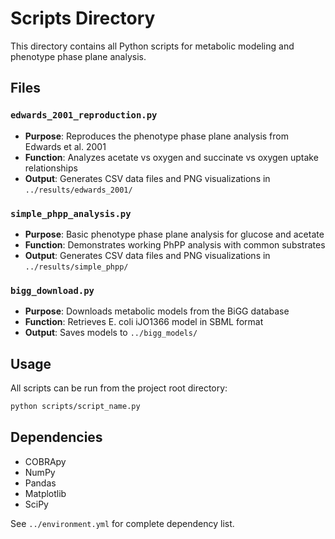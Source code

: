 # Scripts Directory

This directory contains all Python scripts for metabolic modeling and phenotype phase plane analysis.

## Files

### `edwards_2001_reproduction.py`
- **Purpose**: Reproduces the phenotype phase plane analysis from Edwards et al. 2001
- **Function**: Analyzes acetate vs oxygen and succinate vs oxygen uptake relationships
- **Output**: Generates CSV data files and PNG visualizations in `../results/edwards_2001/`

### `simple_phpp_analysis.py`
- **Purpose**: Basic phenotype phase plane analysis for glucose and acetate
- **Function**: Demonstrates working PhPP analysis with common substrates
- **Output**: Generates CSV data files and PNG visualizations in `../results/simple_phpp/`

### `bigg_download.py`
- **Purpose**: Downloads metabolic models from the BiGG database
- **Function**: Retrieves E. coli iJO1366 model in SBML format
- **Output**: Saves models to `../bigg_models/`

## Usage

All scripts can be run from the project root directory:

```bash
python scripts/script_name.py
```

## Dependencies

- COBRApy
- NumPy
- Pandas
- Matplotlib
- SciPy

See `../environment.yml` for complete dependency list. 